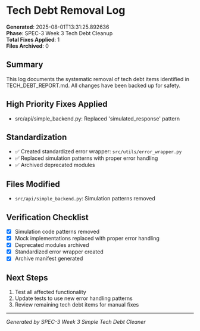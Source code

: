 # Tech Debt Removal Log

**Generated**: 2025-08-01T13:31:25.892636  
**Phase**: SPEC-3 Week 3 Tech Debt Cleanup  
**Total Fixes Applied**: 1  
**Files Archived**: 0  

## Summary

This log documents the systematic removal of tech debt items identified in TECH_DEBT_REPORT.md.
All changes have been backed up for safety.

## High Priority Fixes Applied

- src/api/simple_backend.py: Replaced 'simulated_response' pattern


## Standardization

- ✅ Created standardized error wrapper: `src/utils/error_wrapper.py`
- ✅ Replaced simulation patterns with proper error handling
- ✅ Archived deprecated modules

## Files Modified

- `src/api/simple_backend.py`: Simulation patterns removed


## Verification Checklist

- [x] Simulation code patterns removed
- [x] Mock implementations replaced with proper error handling
- [x] Deprecated modules archived
- [x] Standardized error wrapper created
- [x] Archive manifest generated

## Next Steps

1. Test all affected functionality
2. Update tests to use new error handling patterns
3. Review remaining tech debt items for manual fixes

---
*Generated by SPEC-3 Week 3 Simple Tech Debt Cleaner*
